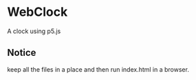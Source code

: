 # WebClock
A clock using p5.js
## Notice
keep all the files in a place and then run index.html in a browser.
